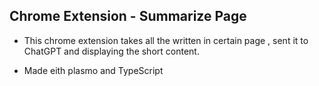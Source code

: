 
## Chrome Extension - Summarize Page

- This chrome extension takes all the written in certain page , sent it to ChatGPT and displaying the short content.

- Made eith plasmo and TypeScript
